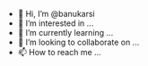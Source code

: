 - 👋 Hi, I’m @banukarsi
- 👀 I’m interested in ...
- 🌱 I’m currently learning ...
- 💞️ I’m looking to collaborate on ...
- 📫 How to reach me ...

<!---
banukarsi/banukarsi is a ✨ special ✨ repository because its `README.md` (this file) appears on your GitHub profile.
You can click the Preview link to take a look at your changes.
--->
